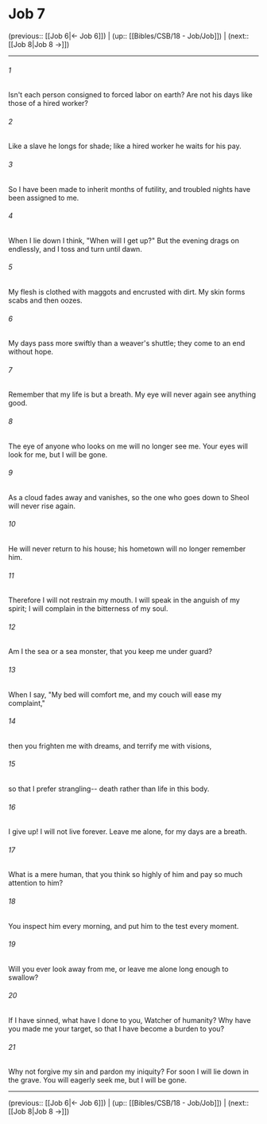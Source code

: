 # Job 7

(previous:: [[Job 6|← Job 6]]) | (up:: [[Bibles/CSB/18 - Job/Job]]) | (next:: [[Job 8|Job 8 →]])

***


###### 1 
Isn't each person consigned to forced labor on earth? Are not his days like those of a hired worker? 

###### 2 
Like a slave he longs for shade; like a hired worker he waits for his pay. 

###### 3 
So I have been made to inherit months of futility, and troubled nights have been assigned to me. 

###### 4 
When I lie down I think, "When will I get up?" But the evening drags on endlessly, and I toss and turn until dawn. 

###### 5 
My flesh is clothed with maggots and encrusted with dirt. My skin forms scabs and then oozes. 

###### 6 
My days pass more swiftly than a weaver's shuttle; they come to an end without hope. 

###### 7 
Remember that my life is but a breath. My eye will never again see anything good. 

###### 8 
The eye of anyone who looks on me will no longer see me. Your eyes will look for me, but I will be gone. 

###### 9 
As a cloud fades away and vanishes, so the one who goes down to Sheol will never rise again. 

###### 10 
He will never return to his house; his hometown will no longer remember him. 

###### 11 
Therefore I will not restrain my mouth. I will speak in the anguish of my spirit; I will complain in the bitterness of my soul. 

###### 12 
Am I the sea or a sea monster, that you keep me under guard? 

###### 13 
When I say, "My bed will comfort me, and my couch will ease my complaint," 

###### 14 
then you frighten me with dreams, and terrify me with visions, 

###### 15 
so that I prefer strangling-- death rather than life in this body. 

###### 16 
I give up! I will not live forever. Leave me alone, for my days are a breath. 

###### 17 
What is a mere human, that you think so highly of him and pay so much attention to him? 

###### 18 
You inspect him every morning, and put him to the test every moment. 

###### 19 
Will you ever look away from me, or leave me alone long enough to swallow? 

###### 20 
If I have sinned, what have I done to you, Watcher of humanity? Why have you made me your target, so that I have become a burden to you? 

###### 21 
Why not forgive my sin and pardon my iniquity? For soon I will lie down in the grave. You will eagerly seek me, but I will be gone.

***

(previous:: [[Job 6|← Job 6]]) | (up:: [[Bibles/CSB/18 - Job/Job]]) | (next:: [[Job 8|Job 8 →]])
